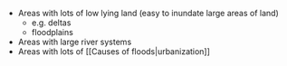- Areas with lots of low lying land (easy to inundate large areas of land)
	- e.g. deltas
	- floodplains
- Areas with large river systems 
- Areas with lots of [[Causes of floods|urbanization]]
